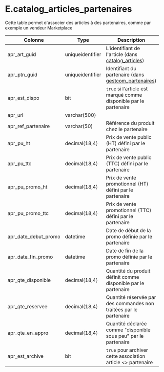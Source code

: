 # E.catalog_articles_partenaires

Cette table permet d'associer des articles à des partenaires, comme par exemple un vendeur Marketplace

Colonne|Type|Description
---|---|---
apr_art_guid|uniqueidentifier|L'identifiant de l'article (dans [catalog_articles](generated_catalog_articles.md)) 
apr_ptn_guid|uniqueidentifier|Identifiant du partenaire (dans [gestcom_partenaires](generated_gestcom_partenaires.md)) 
apr_est_dispo|bit|`true` si l'article est marqué comme disponible par le partenaire 
apr_url|varchar(500)|
apr_ref_partenaire|varchar(50)|Référence du produit chez le partenaire 
apr_pu_ht|decimal(18,4)|Prix de vente public (HT) défini par le partenaire 
apr_pu_ttc|decimal(18,4)|Prix de vente public (TTC) défini par le partenaire 
apr_pu_promo_ht|decimal(18,4)|Prix de vente promotionnel (HT) défini par le partenaire 
apr_pu_promo_ttc|decimal(18,4)|Prix de vente promotionnel (TTC) défini par le partenaire 
apr_date_debut_promo|datetime|Date de début de la promo définie par le partenaire 
apr_date_fin_promo|datetime|Date de fin de la promo définie par le partenaire 
apr_qte_disponible|decimal(18,4)|Quantité du produit définit comme disponible par le partenaire 
apr_qte_reservee|decimal(18,4)|Quantité réservée par des commandes non traitées par le partenaire 
apr_qte_en_appro|decimal(18,4)|Quantité déclarée comme "disponible sous peu" par le partenaire 
apr_est_archive|bit|`true` pour archiver cette association article <> partenaire 
